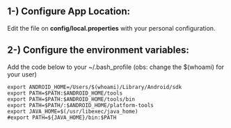 
## 1-) Configure App Location:

Edit the file on **config/local.properties** with your personal configuration.

## 2-) Configure the environment variables:

Add the code below to your ~/.bash_profile (obs: change the $(whoami) for your user)
```
export ANDROID_HOME=/Users/$(whoami)/Library/Android/sdk
export PATH=$PATH:$ANDROID_HOME/tools
export PATH=$PATH:$ANDROID_HOME/tools/bin
export PATH=$PATH/:$ANDROID_HOME/platform-tools
export JAVA_HOME=$(/usr/libexec/java_home)
#export PATH=${JAVA_HOME}/bin:$PATH
